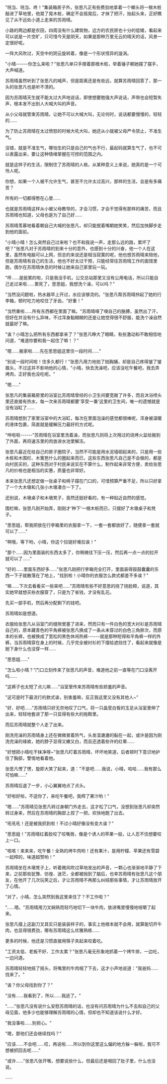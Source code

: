 <link rel="stylesheet" href="../../styles/text.css" />

"咣当、咣当、咚！"集装箱房子外，张思凡正有些费劲地拿着一个榔头将一根木桩敲进了草地里，他晃了晃木桩，确定不会摇晃后，才抹了把汗，抬起头来，正好瞧见了从不远处小道上走来的苏雨晴。

小路的两边都是农田，四周没有什么建筑物，远方的农民房也十分的低矮，看起来可以说是一片空旷，只可惜今天是阴天，如果是那种万里无云的晴天的话，风景一定很好呢。

一阵大风吹过，天空中的阴云旋转着，像是一个形状怪异的漩涡。

"小晴------你怎么来啦？"张思凡单只手撑着那根木桩，举着锤子朝她摆了摆手，大声喊道。

苏雨晴虽然听到了张思凡的喊声，但是距离还是有些远，就算苏雨晴回答了，那一头的张思凡也是听不清的。

因为苏雨晴天生就不能太过大声地说话，即使想要勉强大声说话，声带也会短暂失声，根本发不出别人大喊大叫的声音。

从小父母就管束苏雨晴，让她不可以大喊大叫，无论何时，说话都要慢慢的，轻轻的......

为了防止苏雨晴在太过愤怒的时候大吼大叫，她还从小就被父母严令禁止，不准生气。

没错，就是不准生气，哪怕生的只是自己的气也不行，最起码就算生气了，也不可以表露出来，要让这种情绪掌握在可控的范围之内。

就是这样子的生活，限制住了苏雨晴的人格，从某种意义上来说，她真的是一个可怜人呢。

你想，如果一个人被不允许生气，甚至不允许太过高兴，那样的生活，会是有多痛苦？

所有的一切都得憋在心里......

也就是苏雨晴这样从小被父母教导的，才会习惯，才会不觉得有那样的痛苦，而且苏雨晴也知道，父母也是为了自己好......

苏雨晴羡慕地看着朝自己大喊的张思凡，却只能抿着嘴朝她笑笑，然后加快脚步走到他的面前。

"小晴小晴！怎么突然自己过来啦？也不和我说一声，走那么远的路，累坏了吧？"张思凡对于苏雨晴的到来十分的意外，也感到十分的兴奋，他一个人在这里，虽然有电脑可以上网，但总的来说还是相当寂寞的呢，他也想苏雨晴来陪他，但是苏雨晴有自己的生活，他也不好太过干预，只能经常往苏雨晴工作的面馆里跑，偶尔在苏雨晴休息的时候让她来自己家里玩一玩。

"呼......是挺累的啦，只是我没手机，公交总站那里又没有公用电话，所以只能自己走过来啦......累死了，思思姐，我想洗个澡，可以吗？"

"当然没问题啦，热水器早上开过，水应该够烫的。"张思凡帮苏雨晴拎起了她的行李箱，顿时吃力地咬住了牙齿，"好重！"

"当然重啦......所有东西都在里面了嘛。"苏雨晴嗅了嗅自己的胳膊，虽然出了汗，但好在并没有什么异味，不过浑身黏糊糊的还是让她觉得很不舒服，能洗个澡自然就最好了嘛。

"诶？小晴怎么把所有东西都拿来了？"张思凡睁大了眼睛，有些激动和不敢相信地问道，"难道你要和我一起住了嘛！？"

"嗯......搬家啦......先在思思姐这里住一段时间......"

"别说一段时间啦！住多久都行！"张思凡用力地拍了拍胸脯，却是自己疼得皱了皱眉头，不过这并不影响他的心情，"小晴，快去洗澡吧，应该没吃午餐吧，我去弄烤肉，正好我也没吃呢。"

"嗯......"

张思凡的集装箱房里的浴室比苏雨晴曾经的小卫生间要宽敞了许多，而且沐浴喷头里还直接有热水，每一次来苏雨晴都要'享受一番'这里的卫生间，唯一的遗憾就是没有浴缸了......

苏雨晴想到了家里浴室中的大浴缸，每次在里面泡澡的感觉都很棒呢，浑身被温暖的液体包裹，简直就是缓解压力最好的方式呢。

"哗啦啦------"苏雨晴在浴室里洗着澡，而张思凡则将上次用过的烧烤火盆给搬到了外面，再将速冻里的肉放进水池里解冻。

张思凡最近在给自己的房子圈院子，当然不可能是用水泥墙砌起来的，只是用一些木桩和木围栏、木篱笆什么的圈起来而已，这些东西张思凡自己是不会做的，都是向村民买的，这种东西对于村民来说实在不算什么，制作起来非常方便，卖给张思凡的价格也是相当的实惠，质量也非常好。

本来张思凡还想定做一张桌子和椅子摆在门口的，可惜预算严重不足，所以只好拿了一个大木墩和几张小木墩凑合一下了。

还别说，木墩桌子和木墩凳子，竟然还挺好看的，有一种贴近自然的感觉。

围栏嘛，张思凡刚开始弄，刚刚才'种下'一根木桩而已，只摆好了木墩桌子和凳子。

"思思姐，帮我把放在行李箱里的衣服拿一下，一套一套都放好了，随便拿一套就可以了......"

"啊哦，等下哟，小晴，你这个拉链好难拉诶！"

"那个......因为里面装的东西太多了，你稍微往下压一压，然后再一点一点的拉开就可以了......"

"好的......里面东西好多......"张思凡刚把行李箱完全打开，里面装得鼓鼓囊囊的东西一下子就散落在了地上，"找到啦！小晴你的衣服怎么款式都差不多诶？"

"嘛......下次去看看买一些来吧......"苏雨晴有些不好意思的挠了挠脸颊，说道，其实她早就想买些衣服穿了，只是为了省钱，才没有乱花。

先买一部手机，然后再分配剩下的钱吧。

苏雨晴如是想道。

衣服给张思凡从浴室门的缝隙里塞了进来，然而只有一件白色的宽大衬衫是苏雨晴自己的，原本藏青色的平角裤被张思凡换成了一条从未穿过的白色三角胖次，而原本的长裤，也被换成了宽松的黑色休闲热裤------就是那种短得和平角裤一样的外裤，当苏雨晴穿在身上的时候，几乎完全被衬衫的下摆给遮挡住了，看起来就像是她下身什么也没穿一样......

"思思姐......"

"怎么啦小晴？"门口立刻传来了张思凡的声音，难道他之前一直等在门口没离开吗......

"这裤子也太短了点儿嘛......"浴室里传来苏雨晴有些娇羞的声音。

"这可是时下最流行的款式诶，别害羞嘛，反正我这里又没有其他人\~"

"好、好吧......"苏雨晴只好无奈地叹了口气，将一只晶莹白皙的玉足从浴室里伸了出来，轻轻地套进了那一只显得有些大的拖鞋里。

而后苏雨晴就整个人走了出来。

刚洗完澡的苏雨晴身上还在微微冒着热气，头发湿漉漉的黏在一起，或许是因为刚洗完澡的缘故，她的脖子显得又嫩又白，而且还透着些许的红晕......

"好想把小晴吃干抹净呀\~"张思凡盯着苏雨晴，坏坏地笑道，后者顿时下意识地护住了胸部，警惕地看着他。

张思凡愣了愣，旋即大笑了起来，道："不是吧......我说，小晴，哈哈......我有那么可怕嘛......"

苏雨晴后退了一步，小心翼翼地点了点头。

"好啦好啦，不逗你了，来吃午餐吧，我榨了果汁哟！"

"嗯......"苏雨晴见张思凡转过身朝门外走去，这才松了口气，没想到张思凡却突然转过身来，然后在苏雨晴的胸部上捏了一把，欢快地跑了出去。

"吼吼吼！还是被我抓到啦！不过小晴好像没有变大诶？"

"思思姐！"苏雨晴红着脸咬了咬嘴唇，像是个诱人的苹果一般，让人忍不住想要咬上一口。

"咳咳！来来来，吃午餐！全熟的烤牛肉哟！还有果汁，是用柠檬、苹果还有雪碧一起榨的，味道超赞哟！"

苏雨晴坐在木墩凳子上，听着微风吹过草地发出的声音，一颗心也渐渐地平静了下来，之前那些犹豫、彷徨、迷茫，全都被抛到了脑后，也幸苏雨晴有张思凡这个朋友，在他开了几次玩笑之后，才让苏雨晴不再那么纠结那些事情，才让苏雨晴放开了心情。

"对了，小晴，怎么突然到我这里来住了？不工作啦？"

"......嗯。"苏雨晴用刀叉娴熟而轻巧地切下一块牛肉，放进嘴里慢慢地咀嚼了起来。

张思凡摆上这副刀叉其实只是装装样子的，事实上他根本就不会用，就算能切开牛肉，也显得很费劲，哪有苏雨晴这么优雅熟练......

更多的时候，他还是习惯直接用筷子夹起来咬着吃。

"工资太低、老板不好、工作太累？"张思凡毫无形象地抓着一个烤牛排，一边吃，一边问道。

苏雨晴轻轻地摇了摇头，将嘴里的牛肉咽了下去，这才小声地说道："我爸妈......找来了。"

"诶？你父母找到你了？"

"没有......我看到了，所以......我逃了。"

"......"张思凡没有说什么安慰苏雨晴的话，也没有问苏雨晴为什么不去和自己的父母见面，他多少也能够理解苏雨晴的心情，但却也不知道该说什么才好。

"我没事啦......别担心。"

"嗯，那他们还会继续找吗？"

"应该......不会吧......哎，再说啦......所以到你这里这么偏的地方躲一躲啦，我可不想被抓回去呢......"

"或许......"张思凡张开嘴，想要说些什么，但最后还是咽回了肚子里，什么也没说。

......
